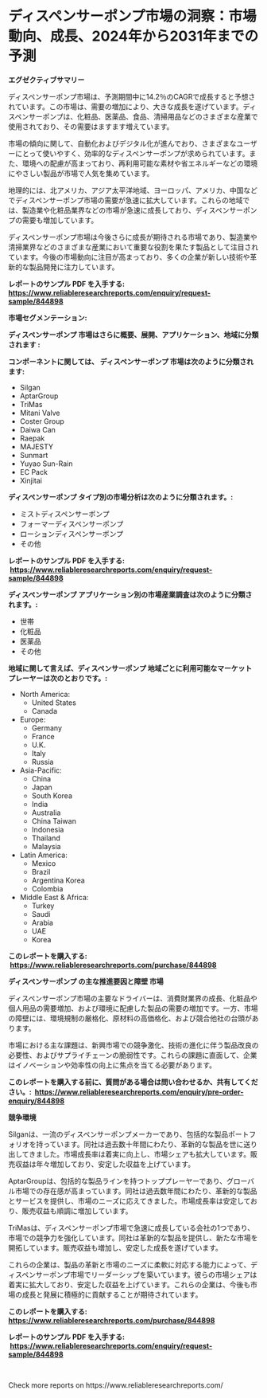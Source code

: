 <p><h1>ディスペンサーポンプ市場の洞察：市場動向、成長、2024年から2031年までの予測</h1></p><p><strong>エグゼクティブサマリー</strong></p>
<p><p>ディスペンサーポンプ市場は、予測期間中に14.2％のCAGRで成長すると予想されています。この市場は、需要の増加により、大きな成長を遂げています。ディスペンサーポンプは、化粧品、医薬品、食品、清掃用品などのさまざまな産業で使用されており、その需要はますます増えています。</p><p>市場の傾向に関して、自動化およびデジタル化が進んでおり、さまざまなユーザーにとって使いやすく、効率的なディスペンサーポンプが求められています。また、環境への配慮が高まっており、再利用可能な素材や省エネルギーなどの環境にやさしい製品が市場で人気を集めています。</p><p>地理的には、北アメリカ、アジア太平洋地域、ヨーロッパ、アメリカ、中国などでディスペンサーポンプ市場の需要が急速に拡大しています。これらの地域では、製造業や化粧品業界などの市場が急速に成長しており、ディスペンサーポンプの需要も増加しています。</p><p>ディスペンサーポンプ市場は今後さらに成長が期待される市場であり、製造業や清掃業界などのさまざまな産業において重要な役割を果たす製品として注目されています。今後の市場動向に注目が高まっており、多くの企業が新しい技術や革新的な製品開発に注力しています。</p></p>
<p><strong>レポートのサンプル PDF を入手する: <a href="https://www.reliableresearchreports.com/enquiry/request-sample/844898">https://www.reliableresearchreports.com/enquiry/request-sample/844898</a></strong></p>
<p><strong>市場セグメンテーション:</strong></p>
<p><strong> ディスペンサーポンプ 市場はさらに概要、展開、アプリケーション、地域に分類されます :</strong></p>
<p><strong>コンポーネントに関しては、 ディスペンサーポンプ 市場は次のように分類されます: &nbsp;</strong></p>
<p><ul><li>Silgan</li><li>AptarGroup</li><li>TriMas</li><li>Mitani Valve</li><li>Coster Group</li><li>Daiwa Can</li><li>Raepak</li><li>MAJESTY</li><li>Sunmart</li><li>Yuyao Sun-Rain</li><li>EC Pack</li><li>Xinjitai</li></ul></p>
<p><strong> ディスペンサーポンプ タイプ別の市場分析は次のように分類されます。:</strong></p>
<p><ul><li>ミストディスペンサーポンプ</li><li>フォーマーディスペンサーポンプ</li><li>ローションディスペンサーポンプ</li><li>その他</li></ul></p>
<p><strong>レポートのサンプル PDF を入手する: &nbsp;<a href="https://www.reliableresearchreports.com/enquiry/request-sample/844898">https://www.reliableresearchreports.com/enquiry/request-sample/844898</a></strong></p>
<p><strong> ディスペンサーポンプ アプリケーション別の市場産業調査は次のように分類されます。:</strong></p>
<p><ul><li>世帯</li><li>化粧品</li><li>医薬品</li><li>その他</li></ul></p>
<p><strong>地域に関して言えば、ディスペンサーポンプ 地域ごとに利用可能なマーケットプレーヤーは次のとおりです。:</strong></p>
<p><ul>
    <li>
        North America:
        <ul>
            <li>United States</li>
            <li>Canada</li>
        </ul>
    </li>
    <li>
        Europe:
        <ul>
            <li>Germany</li>
            <li>France</li>
            <li>U.K.</li>
            <li>Italy</li>
            <li>Russia</li>
        </ul>
    </li>
    <li>
        Asia-Pacific:
        <ul>
            <li>China</li>
            <li>Japan</li>
            <li>South Korea</li>
            <li>India</li>
            <li>Australia</li>
            <li>China Taiwan</li>
            <li>Indonesia</li>
            <li>Thailand</li>
            <li>Malaysia</li>
        </ul>
    </li>
    <li>
        Latin America:
        <ul>
            <li>Mexico</li>
            <li>Brazil</li>
            <li>Argentina Korea</li>
            <li>Colombia</li>
        </ul>
    </li>
    <li>
        Middle East & Africa:
        <ul>
            <li>Turkey</li>
            <li>Saudi</li>
            <li>Arabia</li>
            <li>UAE</li>
            <li>Korea</li>
        </ul>
    </li>
    </ul></p>
<p><strong>このレポートを購入する: &nbsp;<a href="https://www.reliableresearchreports.com/purchase/844898">https://www.reliableresearchreports.com/purchase/844898</a></strong></p>
<p><strong>ディスペンサーポンプ の主な推進要因と障壁 市場</strong></p>
<p><p>ディスペンサーポンプ市場の主要なドライバーは、消費財業界の成長、化粧品や個人用品の需要増加、および環境に配慮した製品の需要の増加です。一方、市場の障壁には、環境規制の厳格化、原材料の高価格化、および競合他社の台頭があります。</p><p>市場における主な課題は、新興市場での競争激化、技術の進化に伴う製品改良の必要性、およびサプライチェーンの脆弱性です。これらの課題に直面して、企業はイノベーションや効率性の向上に焦点を当てる必要があります。</p></p>
<p><strong>このレポートを購入する前に、質問がある場合は問い合わせるか、共有してください。:&nbsp; <a href="https://www.reliableresearchreports.com/enquiry/pre-order-enquiry/844898">https://www.reliableresearchreports.com/enquiry/pre-order-enquiry/844898</a></strong></p>
<p><strong>競争環境</strong></p>
<p><p>Silganは、一流のディスペンサーポンプメーカーであり、包括的な製品ポートフォリオを持っています。同社は過去数十年間にわたり、革新的な製品を世に送り出してきました。市場成長率は着実に向上し、市場シェアも拡大しています。販売収益は年々増加しており、安定した収益を上げています。</p><p>AptarGroupは、包括的な製品ラインを持つトッププレーヤーであり、グローバル市場での存在感が高まっています。同社は過去数年間にわたり、革新的な製品とサービスを提供し、市場のニーズに応えてきました。市場成長率は安定しており、販売収益も順調に増加しています。</p><p>TriMasは、ディスペンサーポンプ市場で急速に成長している会社の1つであり、市場での競争力を強化しています。同社は革新的な製品を提供し、新たな市場を開拓しています。販売収益も増加し、安定した成長を遂げています。</p><p>これらの企業は、製品の革新と市場のニーズに柔軟に対応する能力によって、ディスペンサーポンプ市場でリーダーシップを築いています。彼らの市場シェアは着実に拡大しており、安定した収益を上げています。これらの企業は、今後も市場の成長と発展に積極的に貢献することが期待されています。</p></p>
<p><strong>このレポートを購入する: &nbsp; <a href="https://www.reliableresearchreports.com/purchase/844898">https://www.reliableresearchreports.com/purchase/844898</a></strong></p>
<p><strong>レポートのサンプル PDF を入手する: &nbsp;<a href="https://www.reliableresearchreports.com/enquiry/request-sample/844898">https://www.reliableresearchreports.com/enquiry/request-sample/844898</a></strong><strong></strong></p>
<p>&nbsp;</p>
<p>Check more reports on https://www.reliableresearchreports.com/</p>